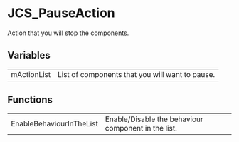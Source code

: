 # JCS_PauseAction

Action that you will stop the components.


## Variables

<table>
  <tr>
    <td>mActionList</td>
    <td>List of components that you will want to pause.</td>
  </tr>
</table>


## Functions

<table>
  <tr>
    <td>EnableBehaviourInTheList</td>
    <td>Enable/Disable the behaviour component in the list.</td>
  </tr>
</table>
